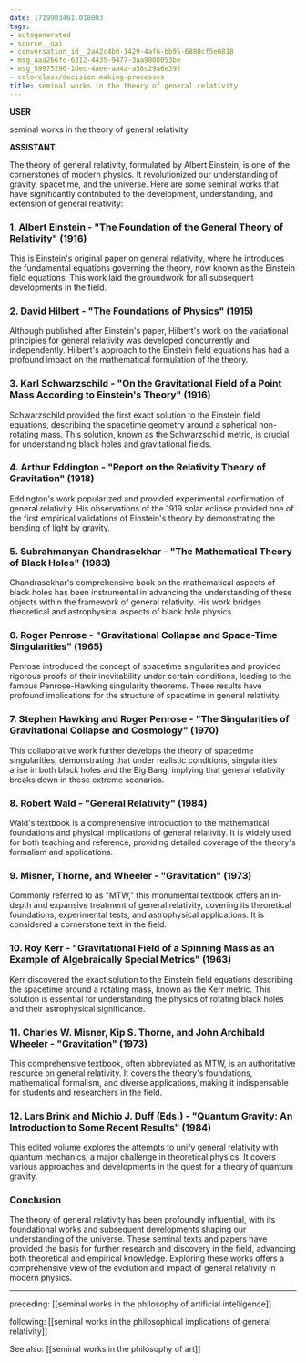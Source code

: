 ```yaml
---
date: 1719903461.018003
tags:
- autogenerated
- source__oai
- conversation_id__2a42c4b0-1429-4af6-bb95-6880cf5e0818
- msg_aaa266fc-6312-4435-9477-3aa9008053be
- msg_59975290-1dec-4aee-aa4a-a58c29a6e392
- colorclass/decision-making-processes
title: seminal works in the theory of general relativity
---
```


**USER**

seminal works in the theory of general relativity


**ASSISTANT**

The theory of general relativity, formulated by Albert Einstein, is one of the cornerstones of modern physics. It revolutionized our understanding of gravity, spacetime, and the universe. Here are some seminal works that have significantly contributed to the development, understanding, and extension of general relativity:

### 1. **Albert Einstein - "The Foundation of the General Theory of Relativity" (1916)**
This is Einstein's original paper on general relativity, where he introduces the fundamental equations governing the theory, now known as the Einstein field equations. This work laid the groundwork for all subsequent developments in the field.

### 2. **David Hilbert - "The Foundations of Physics" (1915)**
Although published after Einstein's paper, Hilbert's work on the variational principles for general relativity was developed concurrently and independently. Hilbert's approach to the Einstein field equations has had a profound impact on the mathematical formulation of the theory.

### 3. **Karl Schwarzschild - "On the Gravitational Field of a Point Mass According to Einstein's Theory" (1916)**
Schwarzschild provided the first exact solution to the Einstein field equations, describing the spacetime geometry around a spherical non-rotating mass. This solution, known as the Schwarzschild metric, is crucial for understanding black holes and gravitational fields.

### 4. **Arthur Eddington - "Report on the Relativity Theory of Gravitation" (1918)**
Eddington's work popularized and provided experimental confirmation of general relativity. His observations of the 1919 solar eclipse provided one of the first empirical validations of Einstein's theory by demonstrating the bending of light by gravity.

### 5. **Subrahmanyan Chandrasekhar - "The Mathematical Theory of Black Holes" (1983)**
Chandrasekhar's comprehensive book on the mathematical aspects of black holes has been instrumental in advancing the understanding of these objects within the framework of general relativity. His work bridges theoretical and astrophysical aspects of black hole physics.

### 6. **Roger Penrose - "Gravitational Collapse and Space-Time Singularities" (1965)**
Penrose introduced the concept of spacetime singularities and provided rigorous proofs of their inevitability under certain conditions, leading to the famous Penrose-Hawking singularity theorems. These results have profound implications for the structure of spacetime in general relativity.

### 7. **Stephen Hawking and Roger Penrose - "The Singularities of Gravitational Collapse and Cosmology" (1970)**
This collaborative work further develops the theory of spacetime singularities, demonstrating that under realistic conditions, singularities arise in both black holes and the Big Bang, implying that general relativity breaks down in these extreme scenarios.

### 8. **Robert Wald - "General Relativity" (1984)**
Wald's textbook is a comprehensive introduction to the mathematical foundations and physical implications of general relativity. It is widely used for both teaching and reference, providing detailed coverage of the theory's formalism and applications.

### 9. **Misner, Thorne, and Wheeler - "Gravitation" (1973)**
Commonly referred to as "MTW," this monumental textbook offers an in-depth and expansive treatment of general relativity, covering its theoretical foundations, experimental tests, and astrophysical applications. It is considered a cornerstone text in the field.

### 10. **Roy Kerr - "Gravitational Field of a Spinning Mass as an Example of Algebraically Special Metrics" (1963)**
Kerr discovered the exact solution to the Einstein field equations describing the spacetime around a rotating mass, known as the Kerr metric. This solution is essential for understanding the physics of rotating black holes and their astrophysical significance.

### 11. **Charles W. Misner, Kip S. Thorne, and John Archibald Wheeler - "Gravitation" (1973)**
This comprehensive textbook, often abbreviated as MTW, is an authoritative resource on general relativity. It covers the theory's foundations, mathematical formalism, and diverse applications, making it indispensable for students and researchers in the field.

### 12. **Lars Brink and Michio J. Duff (Eds.) - "Quantum Gravity: An Introduction to Some Recent Results" (1984)**
This edited volume explores the attempts to unify general relativity with quantum mechanics, a major challenge in theoretical physics. It covers various approaches and developments in the quest for a theory of quantum gravity.

### Conclusion

The theory of general relativity has been profoundly influential, with its foundational works and subsequent developments shaping our understanding of the universe. These seminal texts and papers have provided the basis for further research and discovery in the field, advancing both theoretical and empirical knowledge. Exploring these works offers a comprehensive view of the evolution and impact of general relativity in modern physics.


---

preceding: [[seminal works in the philosophy of artificial intelligence]]  


following: [[seminal works in the philosophical implications of general relativity]]

See also: [[seminal works in the philosophy of art]]
